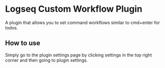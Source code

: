 # Logseq Custom Workflow Plugin
A plugin that allows you to set command workflows similar to cmd+enter for todos. 

## How to use
Simply go to the plugin settings page by clicking settings in the top right corner and then going to plugin settings. 

